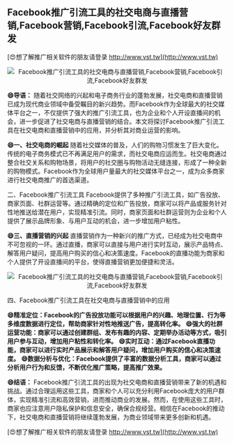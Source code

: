 ## **Facebook推广引流工具的社交电商与直播营销,Facebook营销,Facebook引流,Facebook好友群发**

[😍想了解推广相关软件的朋友请登录 http://www.vst.tw](http://www.vst.tw)

 <center><img src="https://vst.tw/MP4/tuiguang/png/1.png" alt="Facebook推广引流工具的社交电商与直播营销,Facebook营销,Facebook引流,Facebook好友群发"></center>

**😄导语：**
随着社交网络的兴起和电子商务行业的蓬勃发展，社交电商和直播营销已成为现代商业领域中备受瞩目的新兴趋势。而Facebook作为全球最大的社交媒体平台之一，不仅提供了强大的推广引流工具，也为企业和个人开设直播间的机会，进一步促进了社交电商与直播营销的结合。本文将探讨Facebook推广引流工具在社交电商和直播营销中的应用，并分析其对商业运营的影响。

**😄一、社交电商的崛起**
随着社交媒体的普及，人们的购物习惯发生了巨大变化。传统的电子商务模式已不再满足用户的需求，而社交电商应运而生。社交电商通过整合社交关系和购物场景，将用户的社交圈与购物活动无缝连接，形成了一种全新的购物模式。Facebook作为全球用户量最大的社交媒体平台之一，成为众多商家进行社交电商推广的首选渠道。

二、Facebook推广引流工具
Facebook提供了多种推广引流工具，如广告投放、商家页面、社群运营等。通过精确的定位和广告投放，商家可以将产品或服务针对性地推送给潜在用户，实现精准引流。同时，商家页面和社群运营则为企业和个人提供了展示品牌形象、与用户互动的机会，进一步增加用户粘性。

**😄三、直播营销的兴起**
直播营销作为一种新兴的推广方式，已经成为社交电商中不可忽视的一环。通过直播，商家可以直接与用户进行实时互动，展示产品特点、解答用户疑问，提高用户购买的信心和决策速度。Facebook的直播功能为商家和个人提供了开设直播间的平台，使得直播营销更加便捷和灵活。

 <center><img src="https://vst.tw/MP4/tuiguang/png/4.png" alt="Facebook推广引流工具的社交电商与直播营销,Facebook营销,Facebook引流,Facebook好友群发"></center>

四、Facebook推广引流工具在社交电商与直播营销中的应用

**😄精准定位：Facebook的广告投放功能可以根据用户的兴趣、地理位置、行为等多维度数据进行定位，帮助商家针对性地推送广告，提高转化率。**
**😄强大的社群运营功能：商家可以通过创建群组、发布有趣的内容、定期举办活动等方式，吸引用户参与互动，增加用户粘性和转化率。**
**😄实时互动：通过Facebook直播功能，商家可以进行实时产品展示和解答用户疑问，增加用户购买的信心和决策速度。**
**😄数据分析与优化：Facebook提供了丰富的数据分析工具，商家可以通过分析用户行为和反馈，不断优化推广策略，提高推广效果。**

**😄结语：**
Facebook推广引流工具的出现为社交电商和直播营销带来了新的机遇和挑战。通过合理运用这些工具，商家和个人可以充分利用Facebook庞大的用户群体，实现精准引流和高效营销，进而推动商业的发展。然而，在使用这些工具时，商家也应注意用户隐私保护和信息安全，确保合规经营。相信在Facebook的推动下，社交电商和直播营销将继续蓬勃发展，为商业领域带来更多创新和机遇。

[😍想了解推广相关软件的朋友请登录 http://www.vst.tw](http://www.vst.tw)



